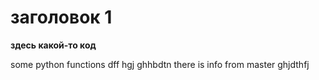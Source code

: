 # заголовок 1

**здесь какой-то код**

some python functions
dff
hgj
ghhbdtn
there is info from master
ghjdthfj
